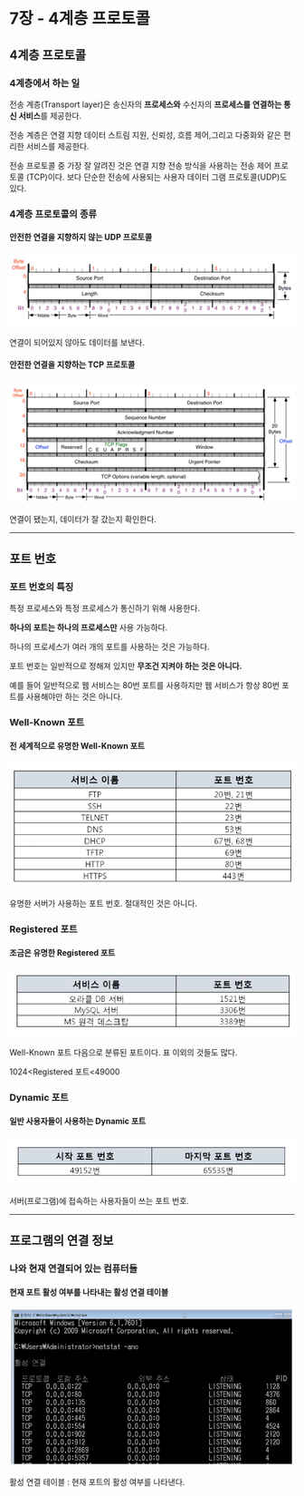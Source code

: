 # 7장 - 4계층 프로토콜

## 4계층 프로토콜

### 4계층에서 하는 일

전송 계층(Transport layer)은 송신자의 **프로세스와** 수신자의 **프로세스를 연결하는 통신 서비스**를 제공한다.

전송 계층은 연결 지향 데이터 스트림 지원, 신뢰성, 흐름 제어,그리고 다중화와 같은 편리한 서비스를 제공한다.

전송 프로토콜 중 가장 잘 알려진 것은 연결 지향 전송 방식을 사용하는 전송 제어 프로토콜 (TCP)이다. 보다 단순한 전송에 사용되는 사용자 데이터 그램 프로토콜(UDP)도 있다.



### 4계층 프로토콜의 종류

#### 안전한 연결을 지향하지 않는 UDP 프로토콜

![image-20220913204023159](7장-전송계층-및-포트.assets/image-20220913204023159.png)

연결이 되어있지 않아도 데이터를 보낸다.



#### 안전한 연결을 지향하는 TCP 프로토콜

![image-20220913204101143](7장-전송계층-및-포트.assets/image-20220913204101143.png)

연결이 됐는지, 데이터가 잘 갔는지 확인한다.

---

## 포트 번호

### 포트 번호의 특징

특정 프로세스와 특정 프로세스가 통신하기 위해 사용한다.

**하나의 포트는 하나의 프로세스만** 사용 가능하다.

하나의 프로세스가 여러 개의 포트를 사용하는 것은 가능하다.

포트 번호는 일반적으로 정해져 있지만 **무조건 지켜야 하는 것은 아니다.**

예를 들어 일반적으로 웹 서비스는 80번 포트를 사용하지만 웹 서비스가 항상 80번 포트를 사용해야만 하는 것은 아니다.



### Well-Known 포트

#### 전 세계적으로 유명한 Well-Known 포트

![image-20220913204230942](7장-전송계층-및-포트.assets/image-20220913204230942.png)

유명한 서버가 사용하는 포트 번호. 절대적인 것은 아니다.



### Registered 포트

#### 조금은 유명한 Registered 포트

![image-20220913204411156](7장-전송계층-및-포트.assets/image-20220913204411156.png)

Well-Known 포트 다음으로 분류된 포트이다. 표 이외의 것들도 많다.

1024<Registered 포트<49000



### Dynamic 포트

#### 일반 사용자들이 사용하는 Dynamic 포트

![image-20220913204320892](7장-전송계층-및-포트.assets/image-20220913204320892.png)

서버(프로그램)에 접속하는 사용자들이 쓰는 포트 번호.



---

## 프로그램의 연결 정보

### 나와 현재 연결되어 있는 컴퓨터들

#### 현재 포트 활성 여부를 나타내는 활성 연결 테이블

![image-20220913204623885](7장-전송계층-및-포트.assets/image-20220913204623885.png)

활성 연결 테이블 : 현재 포트의 활성 여부를 나타낸다.

